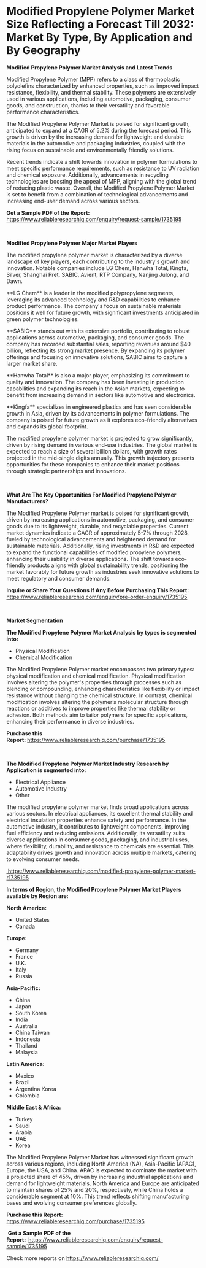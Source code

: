 <p><h1>Modified Propylene Polymer Market Size Reflecting a Forecast Till 2032: Market By Type, By Application and By Geography</h1></p><p><strong>Modified Propylene Polymer Market Analysis and Latest Trends</strong></p>
<p><p>Modified Propylene Polymer (MPP) refers to a class of thermoplastic polyolefins characterized by enhanced properties, such as improved impact resistance, flexibility, and thermal stability. These polymers are extensively used in various applications, including automotive, packaging, consumer goods, and construction, thanks to their versatility and favorable performance characteristics.</p><p>The Modified Propylene Polymer Market is poised for significant growth, anticipated to expand at a CAGR of 5.2% during the forecast period. This growth is driven by the increasing demand for lightweight and durable materials in the automotive and packaging industries, coupled with the rising focus on sustainable and environmentally friendly solutions. </p><p>Recent trends indicate a shift towards innovation in polymer formulations to meet specific performance requirements, such as resistance to UV radiation and chemical exposure. Additionally, advancements in recycling technologies are boosting the appeal of MPP, aligning with the global trend of reducing plastic waste. Overall, the Modified Propylene Polymer Market is set to benefit from a combination of technological advancements and increasing end-user demand across various sectors.</p></p>
<p><strong>Get a Sample PDF of the Report:&nbsp;</strong> <a href="https://www.reliableresearchiq.com/enquiry/request-sample/1735195?utm_campaign=3513&utm_medium=2&utm_source=Github&utm_content=ia&utm_term=25032025&utm_id=modified-propylene-polymer">https://www.reliableresearchiq.com/enquiry/request-sample/1735195</a></p>
<p>&nbsp;</p>
<p><strong>Modified Propylene Polymer Major Market Players</strong></p>
<p><p>The modified propylene polymer market is characterized by a diverse landscape of key players, each contributing to the industry's growth and innovation. Notable companies include LG Chem, Hanwha Total, Kingfa, Silver, Shanghai Pret, SABIC, Avient, RTP Company, Nanjing Julong, and Dawn. </p><p>**LG Chem** is a leader in the modified polypropylene segments, leveraging its advanced technology and R&D capabilities to enhance product performance. The company's focus on sustainable materials positions it well for future growth, with significant investments anticipated in green polymer technologies.</p><p>**SABIC** stands out with its extensive portfolio, contributing to robust applications across automotive, packaging, and consumer goods. The company has recorded substantial sales, reporting revenues around $40 billion, reflecting its strong market presence. By expanding its polymer offerings and focusing on innovative solutions, SABIC aims to capture a larger market share.</p><p>**Hanwha Total** is also a major player, emphasizing its commitment to quality and innovation. The company has been investing in production capabilities and expanding its reach in the Asian markets, expecting to benefit from increasing demand in sectors like automotive and electronics.</p><p>**Kingfa** specializes in engineered plastics and has seen considerable growth in Asia, driven by its advancements in polymer formulations. The company is poised for future growth as it explores eco-friendly alternatives and expands its global footprint.</p><p>The modified propylene polymer market is projected to grow significantly, driven by rising demand in various end-use industries. The global market is expected to reach a size of several billion dollars, with growth rates projected in the mid-single digits annually. This growth trajectory presents opportunities for these companies to enhance their market positions through strategic partnerships and innovations.</p></p>
<p>&nbsp;</p>
<p><strong>What Are The Key Opportunities For Modified Propylene Polymer Manufacturers?</strong></p>
<p><p>The Modified Propylene Polymer market is poised for significant growth, driven by increasing applications in automotive, packaging, and consumer goods due to its lightweight, durable, and recyclable properties. Current market dynamics indicate a CAGR of approximately 5-7% through 2028, fueled by technological advancements and heightened demand for sustainable materials. Additionally, rising investments in R&D are expected to expand the functional capabilities of modified propylene polymers, enhancing their usability in diverse applications. The shift towards eco-friendly products aligns with global sustainability trends, positioning the market favorably for future growth as industries seek innovative solutions to meet regulatory and consumer demands.</p></p>
<p><strong>Inquire or Share Your Questions If Any Before Purchasing This Report:</strong> <a href="https://www.reliableresearchiq.com/enquiry/pre-order-enquiry/1735195?utm_campaign=3513&utm_medium=2&utm_source=Github&utm_content=ia&utm_term=25032025&utm_id=modified-propylene-polymer">https://www.reliableresearchiq.com/enquiry/pre-order-enquiry/1735195</a></p>
<p>&nbsp;</p>
<p><strong>Market Segmentation</strong></p>
<p><strong>The Modified Propylene Polymer Market Analysis by types is segmented into:</strong></p>
<p><ul><li>Physical Modification</li><li>Chemical Modification</li></ul></p>
<p><p>The Modified Propylene Polymer market encompasses two primary types: physical modification and chemical modification. Physical modification involves altering the polymer's properties through processes such as blending or compounding, enhancing characteristics like flexibility or impact resistance without changing the chemical structure. In contrast, chemical modification involves altering the polymer’s molecular structure through reactions or additives to improve properties like thermal stability or adhesion. Both methods aim to tailor polymers for specific applications, enhancing their performance in diverse industries.</p></p>
<p><strong>Purchase this Report:&nbsp;</strong><a href="https://www.reliableresearchiq.com/purchase/1735195?utm_campaign=3513&utm_medium=2&utm_source=Github&utm_content=ia&utm_term=25032025&utm_id=modified-propylene-polymer">https://www.reliableresearchiq.com/purchase/1735195</a></p>
<p>&nbsp;</p>
<p><strong>The Modified Propylene Polymer Market Industry Research by Application is segmented into:</strong></p>
<p><ul><li>Electrical Appliance</li><li>Automotive Industry</li><li>Other</li></ul></p>
<p><p>The modified propylene polymer market finds broad applications across various sectors. In electrical appliances, its excellent thermal stability and electrical insulation properties enhance safety and performance. In the automotive industry, it contributes to lightweight components, improving fuel efficiency and reducing emissions. Additionally, its versatility suits diverse applications in consumer goods, packaging, and industrial uses, where flexibility, durability, and resistance to chemicals are essential. This adaptability drives growth and innovation across multiple markets, catering to evolving consumer needs.</p></p>
<p><a href="https://www.reliableresearchiq.com/modified-propylene-polymer-market-r1735195?utm_campaign=3513&utm_medium=2&utm_source=Github&utm_content=ia&utm_term=25032025&utm_id=modified-propylene-polymer">&nbsp;https://www.reliableresearchiq.com/modified-propylene-polymer-market-r1735195</a></p>
<p><strong>In terms of Region, the Modified Propylene Polymer Market Players available by Region are:</strong></p>
<p>
    <p> <strong> North America: </strong>
        <ul>
            <li>United States</li>
            <li>Canada</li>
        </ul>
        </p> 
    <p> <strong> Europe: </strong>
        <ul>
            <li>Germany</li>
            <li>France</li>
            <li>U.K.</li>
            <li>Italy</li>
            <li>Russia</li>
        </ul>
        </p> 
    <p> <strong> Asia-Pacific: </strong>
        <ul>
            <li>China</li>
            <li>Japan</li>
            <li>South Korea</li>
            <li>India</li>
            <li>Australia</li>
            <li>China Taiwan</li>
            <li>Indonesia</li>
            <li>Thailand</li>
            <li>Malaysia</li>
        </ul>
        </p> 
    <p> <strong> Latin America: </strong>
        <ul>
            <li>Mexico</li>
            <li>Brazil</li>
            <li>Argentina Korea</li>
            <li>Colombia</li>
        </ul>
        </p> 
    <p> <strong> Middle East & Africa: </strong>
        <ul>
            <li>Turkey</li>
            <li>Saudi</li>
            <li>Arabia</li>
            <li>UAE</li>
            <li>Korea</li>
        </ul>
    </p>
    </p>
<p><p>The Modified Propylene Polymer Market has witnessed significant growth across various regions, including North America (NA), Asia-Pacific (APAC), Europe, the USA, and China. APAC is expected to dominate the market with a projected share of 45%, driven by increasing industrial applications and demand for lightweight materials. North America and Europe are anticipated to maintain shares of 25% and 20%, respectively, while China holds a considerable segment at 10%. This trend reflects shifting manufacturing bases and evolving consumer preferences globally.</p></p>
<p><strong>Purchase this Report: </strong><a href="https://www.reliableresearchiq.com/purchase/1735195?utm_campaign=3513&utm_medium=2&utm_source=Github&utm_content=ia&utm_term=25032025&utm_id=modified-propylene-polymer">https://www.reliableresearchiq.com/purchase/1735195</a></p>
<p>&nbsp;<strong>Get a Sample PDF of the Report:&nbsp;&nbsp;</strong><a href="https://www.reliableresearchiq.com/enquiry/request-sample/1735195?utm_campaign=3513&utm_medium=2&utm_source=Github&utm_content=ia&utm_term=25032025&utm_id=modified-propylene-polymer">https://www.reliableresearchiq.com/enquiry/request-sample/1735195</a></p>
<p><strong></strong></p>
<p>Check more reports on <a href="https://www.reliableresearchiq.com/?utm_campaign=3513&utm_medium=2&utm_source=Github&utm_content=ia&utm_term=25032025&utm_id=modified-propylene-polymer">https://www.reliableresearchiq.com/</a></p>
